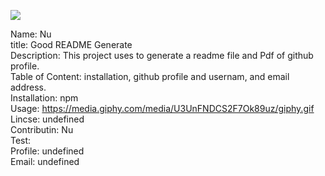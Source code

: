 ![](https://avatars2.githubusercontent.com/u/57165288?v=4)
      
  Name:  Nu  
        title:  Good README Generate  
        Description:  This project uses to generate a readme file and Pdf of github profile.  
        Table of Content:  installation, github profile and usernam, and email address.  
        Installation:  npm  
        Usage:  https://media.giphy.com/media/U3UnFNDCS2F7Ok89uz/giphy.gif  
        Lincse:  undefined  
        Contributin:  Nu  
        Test:    
        Profile:  undefined  
        Email:  undefined